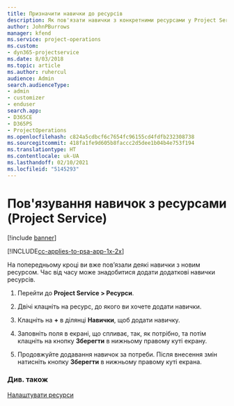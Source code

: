 ```yaml
---
title: Призначити навички до ресурсів
description: Як пов'язати навички з конкретними ресурсами у Project Service
author: JohnPBurrows
manager: kfend
ms.service: project-operations
ms.custom:
- dyn365-projectservice
ms.date: 8/03/2018
ms.topic: article
ms.author: ruhercul
audience: Admin
search.audienceType:
- admin
- customizer
- enduser
search.app:
- D365CE
- D365PS
- ProjectOperations
ms.openlocfilehash: c824a5cdbcf6c7654fc96155cd4fdfb232308738
ms.sourcegitcommit: 418fa1fe9d605b8faccc2d5dee1b04b4e753f194
ms.translationtype: HT
ms.contentlocale: uk-UA
ms.lasthandoff: 02/10/2021
ms.locfileid: "5145293"
---
```

# <a name="associate-skills-with-resources-project-service"></a>Пов'язування навичок з ресурсами (Project Service)

[!include [banner](../includes/psa-now-project-operations.md)]

[!INCLUDE[cc-applies-to-psa-app-1x-2x](../includes/cc-applies-to-psa-app-1x-2x.md)]

На попередньому кроці ви вже пов’язали деякі навички з новим ресурсом. Час від часу може знадобитися додати додаткові навички ресурсів.  
  
1.  Перейти до **Project Service > Ресурси**.  
  
2.  Двічі клацніть на ресурс, до якого ви хочете додати навички.  
  
3.  Клацніть на **+** в ділянці **Навички**, щоб додати навичку.  
  
4.  Заповніть поля в екрані, що спливає, так, як потрібно, та потім клацніть на кнопку **Зберегти** в нижньому правому куті екрану.  
  
5.  Продовжуйте додавання навичок за потреби. Після внесення змін натисніть кнопку **Зберегти** в нижньому правому куті екрана.  
  
### <a name="see-also"></a>Див. також  
 [Налаштувати ресурси](../psa/set-up-resources.md)
